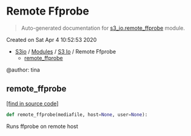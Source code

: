 # Remote Ffprobe

> Auto-generated documentation for [s3_io.remote_ffprobe](../../s3_io/remote_ffprobe.py) module.

Created on Sat Apr  4 10:52:53 2020

- [S3io](../README.md#s3io) / [Modules](../MODULES.md#s3io-modules) / [S3 Io](index.md#s3-io) / Remote Ffprobe
    - [remote_ffprobe](#remote_ffprobe)

@author: tina

## remote_ffprobe

[[find in source code]](../../s3_io/remote_ffprobe.py#L17)

```python
def remote_ffprobe(mediafile, host=None, user=None):
```

Runs ffprobe on remote host
